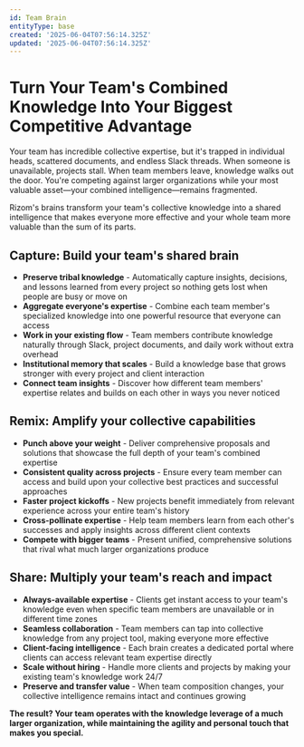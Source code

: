 ```yaml
---
id: Team Brain
entityType: base
created: '2025-06-04T07:56:14.325Z'
updated: '2025-06-04T07:56:14.325Z'
---
```

# Turn Your Team's Combined Knowledge Into Your Biggest Competitive Advantage

Your team has incredible collective expertise, but it's trapped in individual heads, scattered documents, and endless Slack threads. When someone is unavailable, projects stall. When team members leave, knowledge walks out the door. You're competing against larger organizations while your most valuable asset—your combined intelligence—remains fragmented.

Rizom's brains transform your team's collective knowledge into a shared intelligence that makes everyone more effective and your whole team more valuable than the sum of its parts.

## Capture: Build your team's shared brain

- **Preserve tribal knowledge** - Automatically capture insights, decisions, and lessons learned from every project so nothing gets lost when people are busy or move on
- **Aggregate everyone's expertise** - Combine each team member's specialized knowledge into one powerful resource that everyone can access
- **Work in your existing flow** - Team members contribute knowledge naturally through Slack, project documents, and daily work without extra overhead
- **Institutional memory that scales** - Build a knowledge base that grows stronger with every project and client interaction
- **Connect team insights** - Discover how different team members' expertise relates and builds on each other in ways you never noticed

## Remix: Amplify your collective capabilities

- **Punch above your weight** - Deliver comprehensive proposals and solutions that showcase the full depth of your team's combined expertise
- **Consistent quality across projects** - Ensure every team member can access and build upon your collective best practices and successful approaches
- **Faster project kickoffs** - New projects benefit immediately from relevant experience across your entire team's history
- **Cross-pollinate expertise** - Help team members learn from each other's successes and apply insights across different client contexts
- **Compete with bigger teams** - Present unified, comprehensive solutions that rival what much larger organizations produce

## Share: Multiply your team's reach and impact

- **Always-available expertise** - Clients get instant access to your team's knowledge even when specific team members are unavailable or in different time zones
- **Seamless collaboration** - Team members can tap into collective knowledge from any project tool, making everyone more effective
- **Client-facing intelligence** - Each brain creates a dedicated portal where clients can access relevant team expertise directly
- **Scale without hiring** - Handle more clients and projects by making your existing team's knowledge work 24/7
- **Preserve and transfer value** - When team composition changes, your collective intelligence remains intact and continues growing

**The result? Your team operates with the knowledge leverage of a much larger organization, while maintaining the agility and personal touch that makes you special.**
